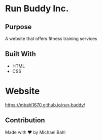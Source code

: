 # Run Buddy Inc.

## Purpose
A website that offers fitness training services

## Built With
* HTML
* CSS

# Website
https://mbahl1670.github.io/run-buddy/

## Contribution
Made with ❤️ by Michael Bahl
